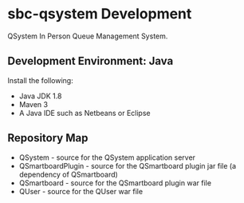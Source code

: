 # sbc-qsystem Development
QSystem In Person Queue Management System.

Development Environment: Java
----------------------------

Install the following:
- Java JDK 1.8 
- Maven 3
- A Java IDE such as Netbeans or Eclipse

Repository Map
--------------
- QSystem - source for the QSystem application server
- QSmartboardPlugin - source for the QSmartboard plugin jar file (a dependency of QSmartboard)
- QSmartboard - source for the QSmartboard plugin war file
- QUser - source for the QUser war file
